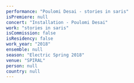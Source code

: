 ```yaml
---
performance: "Poulomi Desai - stories in saris"
isPremiere: null
concert: "Installation - Poulomi Desai"
work: "stories in saris"
isCommission: false
isResidency: false
work_year: "2018"
ensemble: null
season: "Electric Spring 2018"
venue: "SPIRAL"
person: null
country: null
---
```


